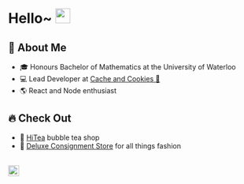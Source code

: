 # Hello~ <img src="https://raw.githubusercontent.com/iampavangandhi/iampavangandhi/master/gifs/Hi.gif" width="30px"></h2>

## 🧍 About Me
* 🎓 Honours Bachelor of Mathematics at the University of Waterloo
* 💻 Lead Developer at [Cache and Cookies 🍪](https://hitea-287522.ue.r.appspot.com/ "Temporary")
* 🌎 React and Node enthusiast
    <!-- * ✨ Tips and tricks appreciated 😊 -->

## 🔥 Check Out
* 🍵 [HiTea](https://hiteato.ca/ "HiTea") bubble tea shop
* 👜 [Deluxe Consignment Store](https://deluxe-consignnment.uk.r.appspot.com/ "DCS") for all things fashion

<br />
<!-- ## 📧 Contact Me -->
<a href="https://www.linkedin.com/in/jimmyyang7/">
  <img align="left" alt="Jimmy's Linkedin" width="22px" src="https://cdn.jsdelivr.net/npm/simple-icons@v3/icons/linkedin.svg" />
</a>

<!-- ## 🤣 Hehe and Haha -->
<!-- * 🍌 Bananas are my favourite fruits -->
